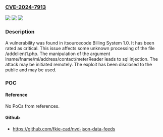### [CVE-2024-7913](https://cve.mitre.org/cgi-bin/cvename.cgi?name=CVE-2024-7913)
![](https://img.shields.io/static/v1?label=Product&message=Billing%20System&color=blue)
![](https://img.shields.io/static/v1?label=Version&message=%3D%201.0%20&color=brighgreen)
![](https://img.shields.io/static/v1?label=Vulnerability&message=CWE-89%20SQL%20Injection&color=brighgreen)

### Description

A vulnerability was found in itsourcecode Billing System 1.0. It has been rated as critical. This issue affects some unknown processing of the file /addclient1.php. The manipulation of the argument lname/fname/mi/address/contact/meterReader leads to sql injection. The attack may be initiated remotely. The exploit has been disclosed to the public and may be used.

### POC

#### Reference
No PoCs from references.

#### Github
- https://github.com/fkie-cad/nvd-json-data-feeds

